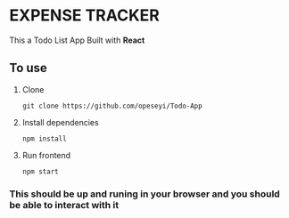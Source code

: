 # EXPENSE TRACKER

This a Todo List App
Built with **React**

## To use

1. Clone
   ```
   git clone https://github.com/opeseyi/Todo-App
   ```
2. Install dependencies

   ```
   npm install
   ```

3. Run frontend
   ```
   npm start
   ```

### This should be up and runing in your browser and you should be able to interact with it
